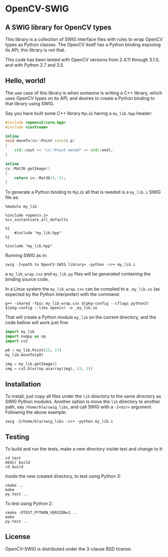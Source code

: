 OpenCV-SWIG
===========

A SWIG library for OpenCV types
-------------------------------

This library is a collection of SWIG interface files with rules to wrap OpenCV types as
Python classes. The OpenCV itself has a Python binding exposing its API, this library is
not that.

This code has been tested with OpenCV versions from 2.4.11 through 3.1.0, and with Python
2.7 and 3.5.

Hello, world!
-------------

The use case of this library is when someone is writing a C++ library, which uses OpenCV
types on its API, and desires to create a Python binding to that library using SWIG.

Say you have built some C++ library `MyLib` having a `my_lib.hpp` header:

```C++
#include <opencv2/core.hpp>
#include <iostream>

inline
void moveTo(cv::Point const& p)
{
    std::cout << "cv::Point moved" << std::endl;
}

inline
cv::Mat3b getImage()
{
    return cv::Mat3b(3, 5);
}
```

To generate a Python binding to `MyLib` all that is needed is a `my_lib.i` SWIG file as:

```
%module my_lib

%include <opencv.i>
%cv_instantiate_all_defaults

%{
    #include "my_lib.hpp"
%}

%include "my_lib.hpp"
```

Running SWIG as in:

```shell
swig -I<path to OpenCV-SWIG library> -python -c++ my_lib.i
```

a `my_lib_wrap.cxx` and `my_lib.py` files will be generated containing the binding source
code.

In a Linux system the `my_lib_wrap.cxx` can be compiled to a `_my_lib.so` (as expected by
the Python interpreter) with the command:

```shell
g++ -shared -fpic my_lib_wrap.cxx $(pkg-config --cflags python3) $(pkg-config --libs opencv) -o _my_lib.so
```

That will create a Python module `my_lib` on the current directory, and the code bellow will
work just fine:

```Python
import my_lib
import numpy as np
import cv2

p0 = my_lib.Point(13, 17)
my_lib.moveTo(p0)

img = my_lib.getImage()
img = cv2.blur(np.asarray(img), (3, 3))
```

Installation
------------

To install, just copy all files under the `lib` directory to the same directory as SWIG
Python modules. Another option is move the `lib` directory to another path, say
`/home/bla/swig_libs`, and call SWIG with a `-I<dir>` argument. Following the above example:

```
swig -I/home/bla/swig_libs -c++ -python my_lib.i
```

Testing
-------

To build and run the tests, make a new directory inside test and change to it:

```shell
cd test
mkdir build
cd build
```

Inside the new created directory, to test using Python 3:

```shell
cmake ..
make
py.test ..
```

To test using Python 2:

```shell
cmake -DTEST_PYTHON_VERSION=2 ..
make
py.test ..
```

License
-------
OpenCV-SWIG is distributed under the 3-clause BSD license.
